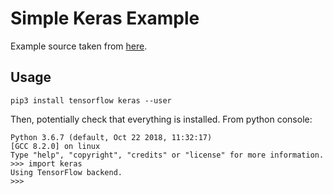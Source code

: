 # Simple Keras Example


Example source taken from [here](https://machinelearningmastery.com/tutorial-first-neural-network-python-keras/).


## Usage


```console
pip3 install tensorflow keras --user
```


Then, potentially check that everything is installed.  From python console:

```console
Python 3.6.7 (default, Oct 22 2018, 11:32:17)
[GCC 8.2.0] on linux
Type "help", "copyright", "credits" or "license" for more information.
>>> import keras
Using TensorFlow backend.
>>>
```
